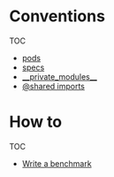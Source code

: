Conventions
===

TOC
- [pods](./conventions/pods.md)
- [specs](./conventions/specs.md)
- [\_\_private\_modules\_\_](./conventions/private-modules.md)
- [@shared imports](./conventions/shared-modules.md)


How to
===

TOC
- [Write a benchmark](./how-to/benchmarks.md)
